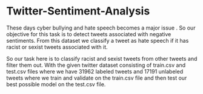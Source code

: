 # Twitter-Sentiment-Analysis
These days cyber bullying and hate speech becomes a major issue . So our objective for this task is to detect tweets associated with negative sentiments. From this dataset we classify a tweet as hate speech if it has racist or sexist tweets associated with it.

So our task here is to classify racist and sexist tweets from other tweets and filter them out. With the given twitter dataset consisting of train.csv and test.csv files where we have 31962 labeled tweets and 17191 unlabeled tweets where we train and validate on the train.csv file and then test our best possible model on the test.csv file.
